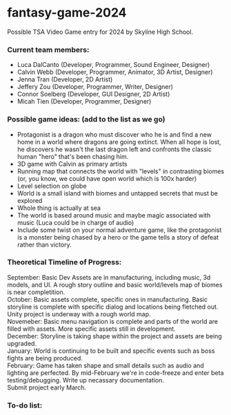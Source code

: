 # fantasy-game-2024
Possible TSA Video Game entry for 2024 by Skyline High School.

### Current team members:
- Luca DalCanto (Developer, Programmer, Sound Engineer, Designer)
- Calvin Webb (Developer, Programmer, Animator, 3D Artist, Designer)
- Jenna Tran (Developer, 2D Artist)
- Jeffery Zou (Developer, Programmer,  Writer, Designer)
- Connor Soelberg (Developer, GUI Designer, 2D Artist)
- Micah Tien (Developer, Programmer, Designer)

### Possible game ideas: (add to the list as we go)

- Protagonist is a dragon who must discover who he is and find a new home in a world where dragons are going extinct. When all hope is lost, he discovers he wasn't the last dragon left and confronts the classic human "hero" that's been chasing him.
- 3D game with Calvin as primary artists
- Running map that connects the world with "levels" in contrasting biomes (or, you know, we could have open world which is 100x harder)
- Level selection on globe
- World is a small island with biomes and untapped secrets that must be explored
- Whole thing is actually at sea
- The world is based around music and maybe magic associated with music (Luca could be in charge of audio)
- Include some twist on your normal adventure game, like the protagonist is a monster being chased by a hero or the game tells a story of defeat rather than victory.

### Theoretical Timeline of Progress:

September: Basic Dev Assets are in manufacturing, including music, 3d models, and UI. A rough story outline and basic world/levels map of biomes is near completition. <br>
October: Basic assets complete, specific ones in manufacturing. Basic storyline is complete with specific dialog and locations being fletched out. Unity project is underway with a rough world map.<br>
Novemeber: Basic menu navigation is complete and parts of the world are filled with assets. More specific assets still in development.<br>
December: Storyline is taking shape within the project and assets are being upgraded.<br>
January: World is continuing to be built and specific events such as boss fights are being produced.<br>
February: Game has taken shape and small details such as audio and lighting are perfected. By mid-February we're in code-freeze and enter beta testing/debugging. Write up necassary documentation.<br>
Submit project early March.

### To-do list:
